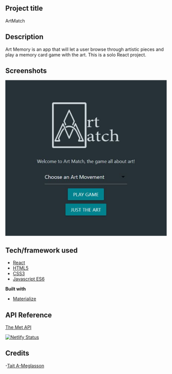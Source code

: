 ## Project title
ArtMatch

## Description
Art Memory is an app that will let a user browse through artistic pieces and play a memory card game with the art. This is a solo React project.

## Screenshots
![intro_screen](public/images/ArtMatch.JPG)


## Tech/framework used
- [React](https://reactjs.org/)
- [HTML5](https://developer.mozilla.org/en-US/docs/Web/Guide/HTML/HTML5)
- [CSS3](https://developer.mozilla.org/en-US/docs/Archive/CSS3)
- [Javascript ES6](https://www.javascript.com/)

<b>Built with</b>
- [Materialize](https://materializecss.com/)

## API Reference
<a href="https://metmuseum.github.io/">The Met API</a>

[![Netlify Status](https://api.netlify.com/api/v1/badges/64d8c303-cbc5-448e-95f1-6bfd67abd5c9/deploy-status)](https://app.netlify.com/sites/memoryartgame/deploys)

## Credits
-<a href="https://github.com/TaitLoughridge">Tait A-Meglasson</a>
